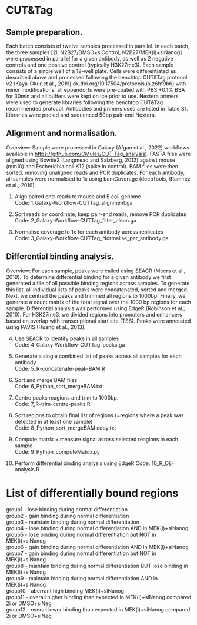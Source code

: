 # CUT&Tag
## Sample preparation.
Each batch consists of twelve samples processed in parallel. In each batch, the three samples [2i, N2B27/DMSO+siControl, N2B27/MEK(i)+siNanog] were processed in parallel for a given antibody, as well as 2 negative controls and one positive control (typically H3K27me3). Each sample consists of a single well of a 12-well plate. Cells were differentiated as described above and processed following the benchtop CUT&Tag protocol v2 (Kaya-Okur et al., 2019) dx.doi.org/10.17504/protocols.io.z6hf9b6) with minor modifications: all eppendorfs were pre-coated with PBS +0.1% BSA for 30min and all buffers were kept on ice prior to use. Nextera primers were used to generate libraries following the benchtop CUT&Tag recommended protocol. Antibodies and primers used are listed in Table S1. Libraries were pooled and sequenced 50bp pair-end Nextera.  

## Alignment and normalisation. 
Overview: Sample were processed in Galaxy (Afgan et al., 2022) workflows available in https://github.com/CMulas/CUT-Tag_analysis). FASTA files were aligned using Bowtie2 (Langmead and Salzberg, 2012) against mouse (mm10) and Escherichia coli K12 (spike in control). BAM files were then sorted, removing unaligned reads and PCR duplicates. For each antibody, all samples were normalised to 1x using bamCoverage (deepTools, (Ramírez et al., 2016).   

1) Align paired end-reads to mouse and E coli genome  
Code: 1_Galaxy-Workflow-CUTTag_alignment.ga  

2) Sort reads by coordinate, keep pair-end reads, remove PCR duplicates  
Code: 2_Galaxy-Workflow-CUTTag_filter_clean.ga  

3) Normalise coverage to 1x for each antibody across replicates  
Code: 3_Galaxy-Workflow-CUTTag_Normalise_per_antibody.ga  

## Differential binding analysis.  
Overview: For each sample, peaks were called using SEACR (Meers et al., 2019). To determine differential binding for a given antibody we first generated a file of all possible binding regions across samples. To generate this list, all individual lists of peaks were concatenated, sorted and merged. Next, we centred the peaks and trimmed all regions to 1000bp. Finally, we generate a count matrix of the total signal over the 1000 bp regions for each sample. Differential analysis was performed using EdgeR (Robinson et al., 2010). For H3K27me3, we divided regions into promoters and enhancers based on overlap with transcriptional start site (TSS). Peaks were annotated using PAVIS (Huang et al., 2013).   

4) Use SEACR to identify peaks in all samples  
Code: 4_Galaxy-Workflow-CUTTag_peaks.ga  

5) Generate a single combined list of peaks across all samples for each antibody  
Code: 5_R-concatenate-peak-BAM.R  

6) Sort and merge BAM files   
Code: 6_Python_sort_mergeBAM.txt  

7) Centre peaks reagions and trim to 1000bp.  
Code: 7_R-trim-centre-peaks.R  

8) Sort regions to obtain final list of regions (=regions where a peak was detected in at least one sample)  
Code: 8_Python_sort_mergeBAM copy.txt  

9) Compute matrix = measure signal across selected reagions in each sample  
Code: 9_Python_computeMatrix.py  

10) Perform differential binding analysis using EdgeR
Code: 10_R_DE-analysis.R   

# List of differentially bound regions  
group1 - lose binding during normal differentiation  
group2 - gain binding during normal differentiation  
group3 - maintain binding during normal differentiation  
group4 - lose binding during normal differentiation AND in MEK(i)+siNanog  
group5 - lose binding during normal differentiation but NOT in  MEK(i)+siNanog  
group6 - gain binding during normal differentiation AND in MEK(i)+siNanog  
group7 - gain binding during normal differentiation but NOT in  MEK(i)+siNanog  
group8 - maintain binding during normal differentiation BUT lose binding in MEK(i)+siNanog  
group9 - maintain binding during normal differentiation AND in MEK(i)+siNanog  
group10 - aberrant high binding MEK(i)+siNanog  
group11 - overall higher binding than expected in  MEK(i)+siNanog compared 2i or DMSO+siNeg  
group12 - overall lower binding than expected in  MEK(i)+siNanog compared 2i or DMSO+siNeg  
